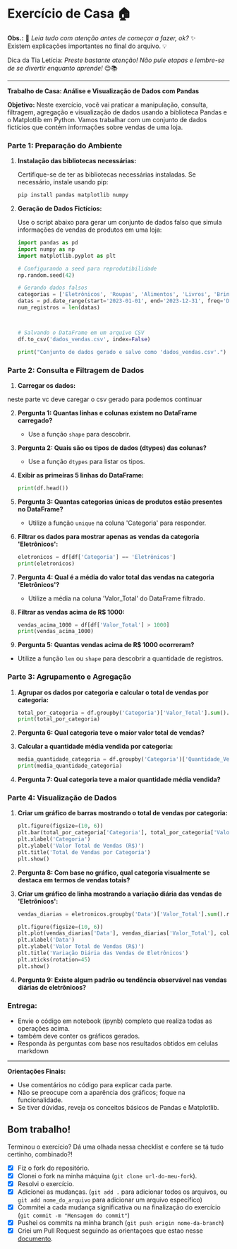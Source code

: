 # Exercício de Casa 🏠 


**Obs.:** 📝 *Leia tudo com atenção antes de começar a fazer, ok?* ✨  
Existem explicações importantes no final do arquivo. 💡

Dica da Tia Letícia: *Preste bastante atenção! Não pule etapas e lembre-se de se divertir enquanto aprende!* 😊📚

---

**Trabalho de Casa: Análise e Visualização de Dados com Pandas**

**Objetivo:**
Neste exercício, você vai praticar a manipulação, consulta, filtragem, agregação e visualização de dados usando a biblioteca Pandas e o Matplotlib em Python. Vamos trabalhar com um conjunto de dados fictícios que contém informações sobre vendas de uma loja.

### **Parte 1: Preparação do Ambiente**

1. **Instalação das bibliotecas necessárias:**

   Certifique-se de ter as bibliotecas necessárias instaladas. Se necessário, instale usando pip:
   ```bash
   pip install pandas matplotlib numpy
   ```

2. **Geração de Dados Fictícios:**

   Use o script abaixo para gerar um conjunto de dados falso que simula informações de vendas de produtos em uma loja:

   ```python
   import pandas as pd
   import numpy as np
   import matplotlib.pyplot as plt

   # Configurando a seed para reprodutibilidade
   np.random.seed(42)

   # Gerando dados falsos
   categorias = ['Eletrônicos', 'Roupas', 'Alimentos', 'Livros', 'Brinquedos']
   datas = pd.date_range(start='2023-01-01', end='2023-12-31', freq='D')
   num_registros = len(datas)



   # Salvando o DataFrame em um arquivo CSV
   df.to_csv('dados_vendas.csv', index=False)

   print("Conjunto de dados gerado e salvo como 'dados_vendas.csv'.")
   ```

### **Parte 2: Consulta e Filtragem de Dados**

1. **Carregar os dados:**

  neste parte vc deve caregar o csv gerado para podemos continuar

2. **Pergunta 1: Quantas linhas e colunas existem no DataFrame carregado?**
   - Use a função `shape` para descobrir.

3. **Pergunta 2: Quais são os tipos de dados (dtypes) das colunas?**
   - Use a função `dtypes` para listar os tipos.

4. **Exibir as primeiras 5 linhas do DataFrame:**
   ```python
   print(df.head())
   ```

5. **Pergunta 3: Quantas categorias únicas de produtos estão presentes no DataFrame?**
   - Utilize a função `unique` na coluna 'Categoria' para responder.

6. **Filtrar os dados para mostrar apenas as vendas da categoria 'Eletrônicos':**
   ```python
   eletronicos = df[df['Categoria'] == 'Eletrônicos']
   print(eletronicos)
   ```

7. **Pergunta 4: Qual é a média do valor total das vendas na categoria 'Eletrônicos'?**
   - Utilize a média na coluna 'Valor_Total' do DataFrame filtrado.

8. **Filtrar as vendas acima de R$ 1000:**
   ```python
   vendas_acima_1000 = df[df['Valor_Total'] > 1000]
   print(vendas_acima_1000)
   ```

9.  **Pergunta 5: Quantas vendas acima de R$ 1000 ocorreram?**
   - Utilize a função `len` ou `shape` para descobrir a quantidade de registros.

### **Parte 3: Agrupamento e Agregação**

1. **Agrupar os dados por categoria e calcular o total de vendas por categoria:**
   ```python
   total_por_categoria = df.groupby('Categoria')['Valor_Total'].sum().reset_index()
   print(total_por_categoria)
   ```

2. **Pergunta 6: Qual categoria teve o maior valor total de vendas?**

3. **Calcular a quantidade média vendida por categoria:**
   ```python
   media_quantidade_categoria = df.groupby('Categoria')['Quantidade_Vendida'].mean().reset_index()
   print(media_quantidade_categoria)
   ```

4. **Pergunta 7: Qual categoria teve a maior quantidade média vendida?**

### **Parte 4: Visualização de Dados**

1. **Criar um gráfico de barras mostrando o total de vendas por categoria:**
   ```python
   plt.figure(figsize=(10, 6))
   plt.bar(total_por_categoria['Categoria'], total_por_categoria['Valor_Total'], color='skyblue')
   plt.xlabel('Categoria')
   plt.ylabel('Valor Total de Vendas (R$)')
   plt.title('Total de Vendas por Categoria')
   plt.show()
   ```

2. **Pergunta 8: Com base no gráfico, qual categoria visualmente se destaca em termos de vendas totais?**

3. **Criar um gráfico de linha mostrando a variação diária das vendas de 'Eletrônicos':**
   ```python
   vendas_diarias = eletronicos.groupby('Data')['Valor_Total'].sum().reset_index()

   plt.figure(figsize=(10, 6))
   plt.plot(vendas_diarias['Data'], vendas_diarias['Valor_Total'], color='purple')
   plt.xlabel('Data')
   plt.ylabel('Valor Total de Vendas (R$)')
   plt.title('Variação Diária das Vendas de Eletrônicos')
   plt.xticks(rotation=45)
   plt.show()
   ```

4. **Pergunta 9: Existe algum padrão ou tendência observável nas vendas diárias de eletrônicos?**

### **Entrega:**
- Envie o código em notebook (ipynb) completo que realiza todas as operações acima.
- também deve conter os gráficos gerados.
- Responda às perguntas com base nos resultados obtidos em celulas markdown

---

**Orientações Finais:**
- Use comentários no código para explicar cada parte.
- Não se preocupe com a aparência dos gráficos; foque na funcionalidade.
- Se tiver dúvidas, reveja os conceitos básicos de Pandas e Matplotlib.

Bom trabalho!
---

Terminou o exercício? Dá uma olhada nessa checklist e confere se tá tudo certinho, combinado?!

- [x] Fiz o fork do repositório.
- [x] Clonei o fork na minha máquina (`git clone url-do-meu-fork`).
- [x] Resolvi o exercício.
- [x] Adicionei as mudanças. (`git add .` para adicionar todos os arquivos, ou `git add nome_do_arquivo` para adicionar um arquivo específico)
- [x] Commitei a cada mudança significativa ou na finalização do exercício (`git commit -m "Mensagem do commit"`)
- [x] Pushei os commits na minha branch (`git push origin nome-da-branch`)
- [x] Criei um Pull Request seguindo as orientaçoes que estao nesse [documento](https://github.com/mflilian/repo-example/blob/main/exercicios/para-casa/instrucoes-pull-request.md).
